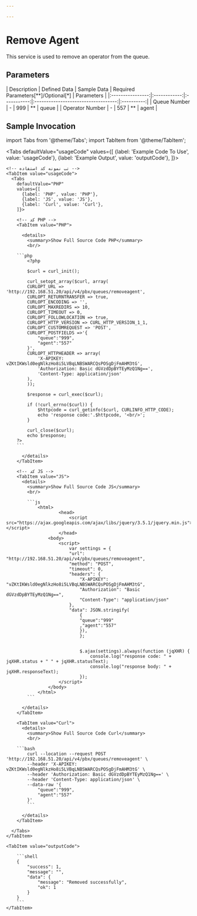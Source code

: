 ```yaml
---

---
```

# Remove Agent

This service is used to remove an operator from the queue.

## Parameters
<div class="custom-table">
|    Description   | Defined Data | Sample Data | Required Parameters[**]/Optional[*] | Parameters |
|:----------------:|:------------:|:-----------:|:-----------------------------------:|:----------:|
|    Queue Number  |      -       |     999     |                **                   |   queue    |
|   Operator Number |      -       |     557     |                **                   |   agent    |
</div>




##  Sample Invocation

import Tabs from '@theme/Tabs';
import TabItem from '@theme/TabItem';


  <Tabs
    defaultValue="usageCode"
    values={[
     {label: 'Example Code To Use', value: 'usageCode'},
     {label: 'Example Output', value: 'outputCode'},
    ]}>

    <!-- تب نمونه کد استفاده -->
    <TabItem value="usageCode">
      <Tabs
        defaultValue="PHP"
        values={[
          {label: 'PHP', value: 'PHP'},
          {label: 'JS', value: 'JS'},
          {label: 'Curl', value: 'Curl'},
        ]}>

        <!-- کد PHP -->
        <TabItem value="PHP">
      
          <details>
            <summary>Show Full Source Code PHP</summary>
            <br/>

		```php
			<?php

			$curl = curl_init();

			curl_setopt_array($curl, array(
			CURLOPT_URL => 'http://192.168.51.20/api/v4/pbx/queues/removeagent',
			CURLOPT_RETURNTRANSFER => true,
			CURLOPT_ENCODING => '',
			CURLOPT_MAXREDIRS => 10,
			CURLOPT_TIMEOUT => 0,
			CURLOPT_FOLLOWLOCATION => true,
			CURLOPT_HTTP_VERSION => CURL_HTTP_VERSION_1_1,
			CURLOPT_CUSTOMREQUEST => 'POST',
			CURLOPT_POSTFIELDS =>'{
				"queue":"999",
				"agent":"557"
			}',
			CURLOPT_HTTPHEADER => array(
				'X-APIKEY: vZKtIKWsld0egNlkzHo8i5LVBqLNBSWARCQsPOSgDjFmAHM3tG',
				'Authorization: Basic dGVzdDpBYTEyMzQ1Ng==',
				'Content-Type: application/json'
			),
			));

			$response = curl_exec($curl);

			if (!curl_errno($curl)) {
				$httpcode = curl_getinfo($curl, CURLINFO_HTTP_CODE);
				echo 'response code:'.$httpcode, '<br/>';
			}

			curl_close($curl);
			echo $response;
		?>
		```

          </details>
        </TabItem>

        <!-- کد JS -->
        <TabItem value="JS">
          <details>
            <summary>Show Full Source Code JS</summary>
            <br/>

			```js
				<html>
						<head>
							<script src="https://ajax.googleapis.com/ajax/libs/jquery/3.5.1/jquery.min.js"></script>
						</head>
					<body>
						<script>
							var settings = {
							"url": "http://192.168.51.20/api/v4/pbx/queues/removeagent",
							"method": "POST",
							"timeout": 0,
							"headers": {
								"X-APIKEY": "vZKtIKWsld0egNlkzHo8i5LVBqLNBSWARCQsPOSgDjFmAHM3tG",
								"Authorization": "Basic dGVzdDpBYTEyMzQ1Ng==",
								"Content-Type": "application/json"
							},
							"data": JSON.stringify(
								{
								"queue":"999"
								,"agent":"557"
								}),
								};


								$.ajax(settings).always(function (jqXHR) {
									console.log("response code: " + jqXHR.status + " " + jqXHR.statusText);
									console.log("response body: " + jqXHR.responseText);
								});
						</script>
					</body>
				</html>
			```

          </details>
        </TabItem>

        <TabItem value="Curl">
          <details>
            <summary>Show Full Source Code Curl</summary>
            <br/>

		```bash
			curl --location --request POST 'http://192.168.51.20/api/v4/pbx/queues/removeagent' \
			--header 'X-APIKEY: vZKtIKWsld0egNlkzHo8i5LVBqLNBSWARCQsPOSgDjFmAHM3tG' \
			--header 'Authorization: Basic dGVzdDpBYTEyMzQ1Ng==' \
			--header 'Content-Type: application/json' \
			--data-raw '{
				"queue":"999",
				"agent":"557"
			}'
			```

          </details>
        </TabItem>

      </Tabs>
    </TabItem>

    <TabItem value="outputCode">

		```shell
		{
			"success": 1,
			"message": "",
			"data": {
				"message": "Removed successfully",
				"ok": 1
			}
		}
		```
    </TabItem>

  </Tabs>
